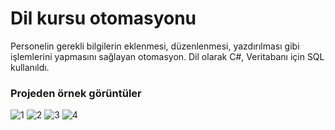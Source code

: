 # Dil kursu otomasyonu
Personelin gerekli bilgilerin eklenmesi, düzenlenmesi, yazdırılması gibi işlemlerini yapmasını sağlayan otomasyon. Dil olarak C#, Veritabanı için SQL kullanıldı. 

### Projeden örnek görüntüler
![1](https://github.com/ysufyalcin/dilKursu/assets/93860717/d19867d6-609b-447c-8c49-7ea9d31f4fb3)
![2](https://github.com/ysufyalcin/dilKursu/assets/93860717/adb886ae-1073-470a-b18a-f0ef32291591)
![3](https://github.com/ysufyalcin/dilKursu/assets/93860717/1b0c3036-4df9-41a6-bbd7-ef276d459a50)
![4](https://github.com/ysufyalcin/dilKursu/assets/93860717/af50397f-0817-48f8-bab6-c6274299220b)





